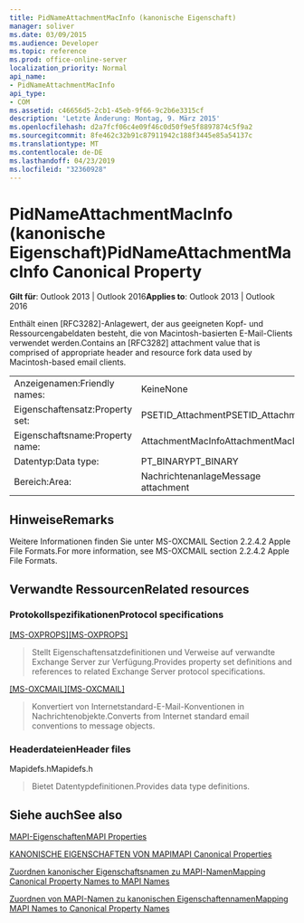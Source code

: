 ```yaml
---
title: PidNameAttachmentMacInfo (kanonische Eigenschaft)
manager: soliver
ms.date: 03/09/2015
ms.audience: Developer
ms.topic: reference
ms.prod: office-online-server
localization_priority: Normal
api_name:
- PidNameAttachmentMacInfo
api_type:
- COM
ms.assetid: c46656d5-2cb1-45eb-9f66-9c2b6e3315cf
description: 'Letzte Änderung: Montag, 9. März 2015'
ms.openlocfilehash: d2a7fcf06c4e09f46c0d50f9e5f8897874c5f9a2
ms.sourcegitcommit: 8fe462c32b91c87911942c188f3445e85a54137c
ms.translationtype: MT
ms.contentlocale: de-DE
ms.lasthandoff: 04/23/2019
ms.locfileid: "32360928"
---
```

# <a name="pidnameattachmentmacinfo-canonical-property"></a><span data-ttu-id="b4852-103">PidNameAttachmentMacInfo (kanonische Eigenschaft)</span><span class="sxs-lookup"><span data-stu-id="b4852-103">PidNameAttachmentMacInfo Canonical Property</span></span>

  
  
<span data-ttu-id="b4852-104">**Gilt für**: Outlook 2013 | Outlook 2016</span><span class="sxs-lookup"><span data-stu-id="b4852-104">**Applies to**: Outlook 2013 | Outlook 2016</span></span> 
  
<span data-ttu-id="b4852-105">Enthält einen [RFC3282]-Anlagewert, der aus geeigneten Kopf- und Ressourcengabeldaten besteht, die von Macintosh-basierten E-Mail-Clients verwendet werden.</span><span class="sxs-lookup"><span data-stu-id="b4852-105">Contains an [RFC3282] attachment value that is comprised of appropriate header and resource fork data used by Macintosh-based email clients.</span></span>
  
|||
|:-----|:-----|
|<span data-ttu-id="b4852-106">Anzeigenamen:</span><span class="sxs-lookup"><span data-stu-id="b4852-106">Friendly names:</span></span>  <br/> |<span data-ttu-id="b4852-107">Keine</span><span class="sxs-lookup"><span data-stu-id="b4852-107">None</span></span>  <br/> |
|<span data-ttu-id="b4852-108">Eigenschaftensatz:</span><span class="sxs-lookup"><span data-stu-id="b4852-108">Property set:</span></span>  <br/> |<span data-ttu-id="b4852-109">PSETID_Attachment</span><span class="sxs-lookup"><span data-stu-id="b4852-109">PSETID_Attachment</span></span>  <br/> |
|<span data-ttu-id="b4852-110">Eigenschaftsname:</span><span class="sxs-lookup"><span data-stu-id="b4852-110">Property name:</span></span>  <br/> |<span data-ttu-id="b4852-111">AttachmentMacInfo</span><span class="sxs-lookup"><span data-stu-id="b4852-111">AttachmentMacInfo</span></span>  <br/> |
|<span data-ttu-id="b4852-112">Datentyp:</span><span class="sxs-lookup"><span data-stu-id="b4852-112">Data type:</span></span>  <br/> |<span data-ttu-id="b4852-113">PT_BINARY</span><span class="sxs-lookup"><span data-stu-id="b4852-113">PT_BINARY</span></span>  <br/> |
|<span data-ttu-id="b4852-114">Bereich:</span><span class="sxs-lookup"><span data-stu-id="b4852-114">Area:</span></span>  <br/> |<span data-ttu-id="b4852-115">Nachrichtenanlage</span><span class="sxs-lookup"><span data-stu-id="b4852-115">Message attachment</span></span>  <br/> |
   
## <a name="remarks"></a><span data-ttu-id="b4852-116">Hinweise</span><span class="sxs-lookup"><span data-stu-id="b4852-116">Remarks</span></span>

<span data-ttu-id="b4852-117">Weitere Informationen finden Sie unter MS-OXCMAIL Section 2.2.4.2 Apple File Formats.</span><span class="sxs-lookup"><span data-stu-id="b4852-117">For more information, see MS-OXCMAIL section 2.2.4.2 Apple File Formats.</span></span>
  
## <a name="related-resources"></a><span data-ttu-id="b4852-118">Verwandte Ressourcen</span><span class="sxs-lookup"><span data-stu-id="b4852-118">Related resources</span></span>

### <a name="protocol-specifications"></a><span data-ttu-id="b4852-119">Protokollspezifikationen</span><span class="sxs-lookup"><span data-stu-id="b4852-119">Protocol specifications</span></span>

<span data-ttu-id="b4852-120">[[MS-OXPROPS]](https://msdn.microsoft.com/library/f6ab1613-aefe-447d-a49c-18217230b148%28Office.15%29.aspx)</span><span class="sxs-lookup"><span data-stu-id="b4852-120">[[MS-OXPROPS]](https://msdn.microsoft.com/library/f6ab1613-aefe-447d-a49c-18217230b148%28Office.15%29.aspx)</span></span>
  
> <span data-ttu-id="b4852-121">Stellt Eigenschaftensatzdefinitionen und Verweise auf verwandte Exchange Server zur Verfügung.</span><span class="sxs-lookup"><span data-stu-id="b4852-121">Provides property set definitions and references to related Exchange Server protocol specifications.</span></span>
    
<span data-ttu-id="b4852-122">[[MS-OXCMAIL]](https://msdn.microsoft.com/library/b60d48db-183f-4bf5-a908-f584e62cb2d4%28Office.15%29.aspx)</span><span class="sxs-lookup"><span data-stu-id="b4852-122">[[MS-OXCMAIL]](https://msdn.microsoft.com/library/b60d48db-183f-4bf5-a908-f584e62cb2d4%28Office.15%29.aspx)</span></span>
  
> <span data-ttu-id="b4852-123">Konvertiert von Internetstandard-E-Mail-Konventionen in Nachrichtenobjekte.</span><span class="sxs-lookup"><span data-stu-id="b4852-123">Converts from Internet standard email conventions to message objects.</span></span>
    
### <a name="header-files"></a><span data-ttu-id="b4852-124">Headerdateien</span><span class="sxs-lookup"><span data-stu-id="b4852-124">Header files</span></span>

<span data-ttu-id="b4852-125">Mapidefs.h</span><span class="sxs-lookup"><span data-stu-id="b4852-125">Mapidefs.h</span></span>
  
> <span data-ttu-id="b4852-126">Bietet Datentypdefinitionen.</span><span class="sxs-lookup"><span data-stu-id="b4852-126">Provides data type definitions.</span></span>
    
## <a name="see-also"></a><span data-ttu-id="b4852-127">Siehe auch</span><span class="sxs-lookup"><span data-stu-id="b4852-127">See also</span></span>



[<span data-ttu-id="b4852-128">MAPI-Eigenschaften</span><span class="sxs-lookup"><span data-stu-id="b4852-128">MAPI Properties</span></span>](mapi-properties.md)
  
[<span data-ttu-id="b4852-129">KANONISCHE EIGENSCHAFTEN VON MAPI</span><span class="sxs-lookup"><span data-stu-id="b4852-129">MAPI Canonical Properties</span></span>](mapi-canonical-properties.md)
  
[<span data-ttu-id="b4852-130">Zuordnen kanonischer Eigenschaftsnamen zu MAPI-Namen</span><span class="sxs-lookup"><span data-stu-id="b4852-130">Mapping Canonical Property Names to MAPI Names</span></span>](mapping-canonical-property-names-to-mapi-names.md)
  
[<span data-ttu-id="b4852-131">Zuordnen von MAPI-Namen zu kanonischen Eigenschaftennamen</span><span class="sxs-lookup"><span data-stu-id="b4852-131">Mapping MAPI Names to Canonical Property Names</span></span>](mapping-mapi-names-to-canonical-property-names.md)

